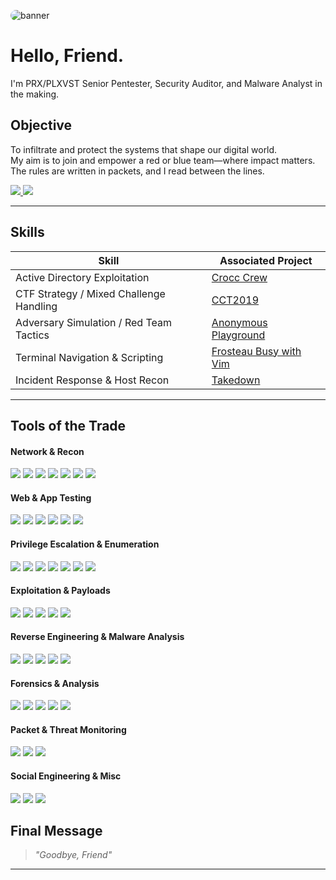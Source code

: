 
<p>
  <img src="https://i.pinimg.com/1200x/5c/93/28/5c93284d26b01f87d3eb4e023068fda7.jpg" alt="banner" style="border-radius: 100px;" />
</p>



# Hello, Friend.

I'm PRX/PLXVST
Senior Pentester, Security Auditor, and Malware Analyst in the making.   

## Objective
To infiltrate and protect the systems that shape our digital world.  
My aim is to join and empower a red or blue team—where impact matters.  
The rules are written in packets, and I read between the lines.

<a href="https://tryhackme.com/p/PRX">
  <img src="https://img.shields.io/badge/-TryHackMe_Profile-3C0D0D?&style=for-the-badge&logo=tryhackme&logoColor=white" />
</a>

<a href="https://instagram.com/prx.hacks">
  <img src="https://img.shields.io/badge/-Instagram_Profile-1A1A1A?&style=for-the-badge&logo=instagram&logoColor=E4405F" />
</a>

---

## Skills

| Skill                                         | Associated Project            |
|-----------------------------------------------|-------------------------------|
| Active Directory Exploitation                    | [Crocc Crew](https://tryhackme.com/room/crocccrew) |
| CTF Strategy / Mixed Challenge Handling          | [CCT2019](https://tryhackme.com/room/cct2019) |
| Adversary Simulation / Red Team Tactics          | [Anonymous Playground](https://tryhackme.com/room/anonymousplayground) |
| Terminal Navigation & Scripting                  | [Frosteau Busy with Vim](https://tryhackme.com/room/busyvimfrosteau) |
| Incident Response & Host Recon                   | [Takedown](https://tryhackme.com/room/takedown) |

---

## Tools of the Trade

#### Network & Recon
<div>
  <img src="https://img.shields.io/badge/-Nmap-3C3C3C?&style=for-the-badge&logo=gnometerminal&logoColor=white" />
  <img src="https://img.shields.io/badge/-Wireshark-46587C?&style=for-the-badge&logo=wireshark&logoColor=white" />
  <img src="https://img.shields.io/badge/-Masscan-5E5E5E?&style=for-the-badge&logo=linux&logoColor=white" />
  <img src="https://img.shields.io/badge/-Amass-4B4B4B?&style=for-the-badge&logo=linux&logoColor=white" />
  <img src="https://img.shields.io/badge/-Shodan-1A1A1A?&style=for-the-badge&logo=shodan&logoColor=white" />
  <img src="https://img.shields.io/badge/-Ffuf-6B6B6B?&style=for-the-badge&logo=linux&logoColor=white" />
  <img src="https://img.shields.io/badge/-Gobuster-5A5A5A?&style=for-the-badge&logo=linux&logoColor=white" />
</div>


#### Web & App Testing
<div>
  <img src="https://img.shields.io/badge/-Burp_Suite-A35432?&style=for-the-badge&logo=burpsuite&logoColor=white" />
  <img src="https://img.shields.io/badge/-OWASP_ZAP-333333?&style=for-the-badge&logo=owasp&logoColor=white" />
  <img src="https://img.shields.io/badge/-SQLmap-5C2C2C?&style=for-the-badge&logo=linux&logoColor=white" />
  <img src="https://img.shields.io/badge/-Postman-5B4741?&style=for-the-badge&logo=postman&logoColor=white" />
  <img src="https://img.shields.io/badge/-Dirb-333333?&style=for-the-badge&logo=linux&logoColor=white" />
  <img src="https://img.shields.io/badge/-Nikto-392852?&style=for-the-badge&logo=linux&logoColor=white" />
</div>

#### Privilege Escalation & Enumeration
<div>
  <img src="https://img.shields.io/badge/-LinPEAS-3C593C?&style=for-the-badge&logo=linux&logoColor=white" />
  <img src="https://img.shields.io/badge/-WinPEAS-1C4E80?&style=for-the-badge&logo=windows&logoColor=white" />
  <img src="https://img.shields.io/badge/-BloodHound-5B1F1F?&style=for-the-badge&logo=neo4j&logoColor=white" />
  <img src="https://img.shields.io/badge/-PowerView-2F4F6F?&style=for-the-badge&logo=windows&logoColor=white" />
  <img src="https://img.shields.io/badge/-Seatbelt-2E2F4F?&style=for-the-badge&logo=windows&logoColor=white" />
  <img src="https://img.shields.io/badge/-CrackMapExec-2D2D2D?&style=for-the-badge&logo=linux&logoColor=white" />
  <img src="https://img.shields.io/badge/-Kerbrute-1E1E1E?&style=for-the-badge&logo=linux&logoColor=white" />
</div>


#### Exploitation & Payloads
<div>
  <img src="https://img.shields.io/badge/-Metasploit-3B2A4A?&style=for-the-badge&logo=metasploit&logoColor=white" />
  <img src="https://img.shields.io/badge/-MSFvenom-5A3D8E?&style=for-the-badge&logo=linux&logoColor=white" />
  <img src="https://img.shields.io/badge/-ExploitDB-2D2D2D?&style=for-the-badge&logo=exploitdb&logoColor=white" />
  <img src="https://img.shields.io/badge/-Searchsploit-4B1E1E?&style=for-the-badge&logo=linux&logoColor=white" />
  <img src="https://img.shields.io/badge/-Impacket-4C2F2F?&style=for-the-badge&logo=python&logoColor=white" />
</div>


#### Reverse Engineering & Malware Analysis
<div>
  <img src="https://img.shields.io/badge/-Ghidra-511C1C?&style=for-the-badge&logo=apache&logoColor=white" />
  <img src="https://img.shields.io/badge/-IDA_Pro-363636?&style=for-the-badge&logo=protonmail&logoColor=white" />
  <img src="https://img.shields.io/badge/-x64dbg-444444?&style=for-the-badge&logo=windows&logoColor=white" />
  <img src="https://img.shields.io/badge/-OllyDbg-2F2F2F?&style=for-the-badge&logo=windows&logoColor=white" />
  <img src="https://img.shields.io/badge/-Radare2-5A1A1A?&style=for-the-badge&logo=radare&logoColor=white" />
</div>

#### Forensics & Analysis
<div>
  <img src="https://img.shields.io/badge/-Volatility-262626?&style=for-the-badge&logo=python&logoColor=white" />
  <img src="https://img.shields.io/badge/-Autopsy-1A1F3C?&style=for-the-badge&logo=forensic&logoColor=white" />
  <img src="https://img.shields.io/badge/-Binwalk-224E4E?&style=for-the-badge&logo=linux&logoColor=white" />
  <img src="https://img.shields.io/badge/-ExifTool-505050?&style=for-the-badge&logo=gnometerminal&logoColor=white" />
  <img src="https://img.shields.io/badge/-CyberChef-2F4F4F?&style=for-the-badge&logo=chef&logoColor=white" />
</div>


#### Packet & Threat Monitoring
<div>
  <img src="https://img.shields.io/badge/-Zeek-444E77?&style=for-the-badge&logo=zeek&logoColor=white" />
  <img src="https://img.shields.io/badge/-Suricata-751A1A?&style=for-the-badge&logo=suricata&logoColor=white" />
  <img src="https://img.shields.io/badge/-Snort-6B1E1E?&style=for-the-badge&logo=snort&logoColor=white" />
</div>


#### Social Engineering & Misc
<div>
  <img src="https://img.shields.io/badge/-SET-313131?&style=for-the-badge&logo=linux&logoColor=white" />
  <img src="https://img.shields.io/badge/-Maltego-1C1C1C?&style=for-the-badge&logo=maltego&logoColor=white" />
  <img src="https://img.shields.io/badge/-Sherlock-5F3A5A?&style=for-the-badge&logo=github&logoColor=white" />
</div>



## Final Message

> _"Goodbye, Friend"_   

---


